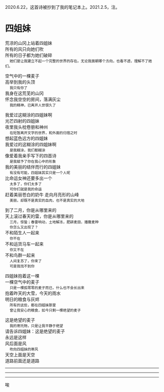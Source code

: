 2020.6.22，这首诗被抄到了我的笔记本上。2021.2.5，注。

# 四姐妹
荒凉的山冈上站着四姐妹    
所有的风只向她们吹  
所有的日子都为她们破碎  
<small>&emsp; 她们是让我建立不起一个完整的世界的存在。无论我面朝哪个方向，也看不透，理解不了她们。</small>

空气中的一棵麦子    
高举到我的头顶    
<small> &emsp; 我只有你了</small>  
我身在这荒芜的山冈    
怀念我空空的房间，落满灰尘  
<small> &emsp; 我的精神，已离开人世很久了</small>

我爱过这糊涂的四姐妹啊    
光芒四射的四姐妹    
夜里我头枕卷册和神州  
<small>&emsp; 在短暂离开文字的世界，和外面的归宿之时</small>  
想起蓝色远方的四姐妹    
我爱过的这糊涂的四姐妹啊  
<small>&emsp; 是我糊涂，我们都糊涂</small>    
像爱着我亲手写下的四首诗  
<small>&emsp; 是我赋予了你在我心中的形象</small>  
我的美丽的结伴而行的四姐妹  
<small>&emsp; 有没有可能，四姐妹其实只是一个人呢</small>    
比命运女神还要多出一个  
<small>&emsp; 太多了，你们太多了  
&emsp; 可你们就是我的命运</small>  
赶着美丽苍白的奶牛 走向月亮形的山峰  
<small>&emsp; 美丽，却既不是真实的血肉，也不是真实的大地</small>

到了二月，你是从哪里来的  
天上滚过春天的雷，你是从哪里来的  
<small>&emsp; 三月，惊蛰；春雷响动，土地解冻，肥耕麦田，播撒麦种    
&emsp; 你怎么又出现了？</small>  
不和陌生人一起来  
<small>&emsp; 你不在</small>  
不和运货马车一起来  
<small>&emsp; 你又不在</small>  
不和鸟群一起来  
<small>&emsp; 人间复苏了，你来了  
&emsp; 可是我找不到你</small>

四姐妹抱着这一棵  
一棵空气中的麦子  
<small>&emsp; 只是一棵孤零零的麦子而已，什么也不会长出来</small>  
抱着昨天的大雪，今天的雨水  
明日的粮食与灰烬  
<small>&emsp; 所有的这些，都在四姐妹那里  
&emsp; 曾让我安心的粮食，如今只剩一棵绝望的麦子</small>

这是绝望的麦子  
<small>&emsp; 我的寄托物，只是让我平静于绝望</small>  
请告诉四姐妹：这是绝望的麦子  
永远是这样  
风后面是风  
<small>&emsp; 吹向四姐妹的寒风</small>  
天空上面是天空  
道路前面还是道路  

---
***
___
唉